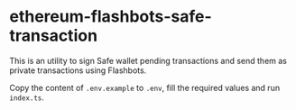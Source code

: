 # ethereum-flashbots-safe-transaction

This is an utility to sign Safe wallet pending transactions and send them as private transactions using Flashbots.

Copy the content of `.env.example` to `.env`, fill the required values and run `index.ts`.
